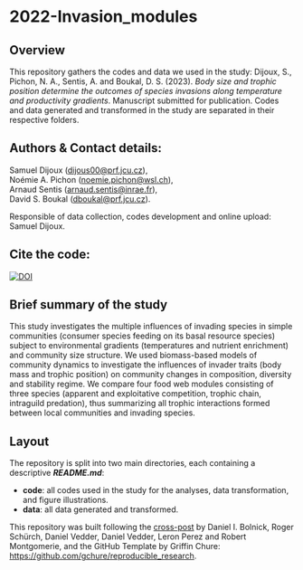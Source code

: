 # 2022-Invasion_modules

## Overview

This repository gathers the codes and data we used in the study: 
Dijoux, S., Pichon, N. A., Sentis, A. and Boukal, D. S. (2023). _Body size and trophic position determine the outcomes of species invasions along temperature and productivity gradients_. Manuscript submitted for publication. Codes and data generated and transformed in the study are separated in their respective folders.

## Authors & Contact details:  
Samuel Dijoux (dijous00@prf.jcu.cz),  
Noémie A. Pichon (noemie.pichon@wsl.ch),  
Arnaud Sentis (arnaud.sentis@inrae.fr),  
David S. Boukal (dboukal@prf.jcu.cz).

Responsible of data collection, codes development and online upload: Samuel Dijoux.

## Cite the code:
[![DOI](https://zenodo.org/badge/560429732.svg)](https://zenodo.org/badge/latestdoi/560429732)

## Brief summary of the study

This study investigates the multiple influences of invading species in simple communities (consumer species feeding on its basal resource species) subject to environmental gradients (temperatures and nutrient enrichment) and community size structure. We used biomass-based models of community dynamics to investigate the influences of invader traits (body mass and trophic position) on community changes in composition, diversity and stability regime. We compare four food web modules consisting of three species (apparent and exploitative competition, trophic chain, intraguild predation), thus summarizing all trophic interactions formed between local communities and invading species.

## Layout
The repository is split into two main directories, each containing a descriptive **_README.md_**:
* **code**: all codes used in the study for the analyses, data transformation, and figure illustrations.
* **data**: all data generated and transformed.

This repository was built following the [cross-post][linkblog] by Daniel I. Bolnick, Roger Schürch, Daniel Vedder, Daniel Vedder, Leron Perez and Robert Montgomerie, and the GitHub Template by Griffin Chure: https://github.com/gchure/reproducible_research.

[linkblog]: https://comments.amnat.org/2021/12/guidelines-for-archiving-code-with-data.html
